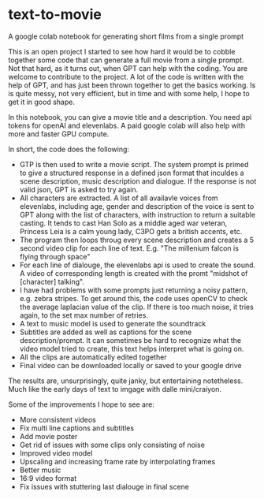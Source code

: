 # text-to-movie
A google colab notebook for generating short films from a single prompt 

This is an open project I started to see how hard it would be to cobble together some code that can generate a full movie from a single prompt. Not that hard, as it turns out, when GPT can help with the coding. You are welcome to contribute to the project. A lot of the code is written with the help of GPT, and has just been thrown together to get the basics working. Is is quite messy, not very efficient, but in time and with some help, I hope to get it in good shape. 

In this notebook, you can give a movie title and a description. You need api tokens for openAI and elevenlabs. A paid google colab will also help with more and faster GPU compute. 

In short, the code does the following:
- GTP is then used to write a movie script. The system prompt is primed to give a structured response in a defined json format that inculdes a scene description, music description and dialogue. If the response is not valid json, GPT is asked to try again.
- All characters are extracted. A list of all availavle voices from elevenlabs, including age, gender and description of the voice is sent to GPT along with the list of characters, with instruction to return a suitable casting. It tends to cast Han Solo as a middle aged war veteran, Princess Leia is a calm young lady, C3PO gets a british accents, etc.
- The program then loops throug every scene description and creates a 5 second video clip for each line of text. E.g. "The millenium falcon is flying through space"
- For each line of dialouge, the elevenlabs api is used to create the sound. A video of corresponding length is created with the promt "midshot of [character] talking".
- I have had problems with some prompts just returning a noisy pattern, e.g. zebra stripes. To get around this, the code uses openCV to check the average laplacian value of the clip. If there is too much noise, it tries again, to the set max number of retries.
- A text to music model is used to generate the soundtrack
- Subtitles are added as well as captions for the scene description/prompt. It can sometimes be hard to recognize what the video model tried to create, this text helps interpret what is going on.
- All the clips are automatically edited together
- Final video can be downloaded locally or saved to your google drive

The results are, unsurprisingly, quite janky, but entertaining notetheless. Much like the early days of text to imgage with dalle mini/craiyon. 

Some of the improvements I hope to see are:
- More consistent videos
- Fix multi line captions and subtitles
- Add movie poster
- Get rid of issues with some clips only consisting of noise
- Improved video model
- Upscaling and increasing frame rate by interpolating frames
- Better music
- 16:9 video format
- Fix issues with stuttering last dialouge in final scene
